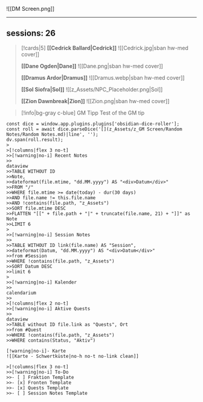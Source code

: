 ![[DM Screen.png]]

---
sessions: 26
---
>[!cards|5] 
>**[[Cedrick Ballard|Cedrick]]**
>![[Cedrick.jpg|sban hw-med cover]]
>
>**[[Dane Ogden|Dane]]**
>![[Dane.png|sban hw-med cover]]
>
>**[[Dramus Ardor|Dramus]]**
>![[Dramus.webp|sban hw-med cover]]
>
>**[[Sol Siofra|Sol]]**
>![[z_Assets/NPC_Placeholder.png|Sol]]
>
>**[[Zion Dawnbreak|Zion]]**
>![[Zion.png|sban hw-med cover]]

>[!info|bg-gray c-blue] GM Tipp
> Test of the GM tip

```dataviewjs 
const dice = window.app.plugins.plugins['obsidian-dice-roller']; 
const roll = await dice.parseDice('[](z_Assets/z_GM Screen/Random Notes/Random Notes.md)|line', ''); 
dv.span(roll.result); 
>
>[!columns|flex 3 no-t] 
>>[!warning|no-i] Recent Notes
>>
dataview
>>TABLE WITHOUT ID
>>Note,
>>dateformat(file.mtime, "dd.MM.yyyy") AS "<div>Datum</div>"
>>FROM "/"
>>WHERE file.mtime >= date(today) - dur(30 days)
>>AND file.name != this.file.name
>>AND !contains(file.path, "z_Assets")
>>SORT file.mtime DESC
>>FLATTEN "[[" + file.path + "|" + truncate(file.name, 21) + "]]" as Note
>>LIMIT 6
>
>>[!warning|no-i] Session Notes
>>
>>TABLE WITHOUT ID link(file.name) AS "Session", 
>>dateformat(Datum, "dd.MM.yyyy") AS "<div>Datum</div>"
>>from #Session 
>>WHERE !contains(file.path, "z_Assets") 
>>SORT Datum DESC
>>limit 6 
>
>>[!warning|no-i] Kalender
>>
calendarium
>>
>[!columns|flex 2 no-t] 
>>[!warning|no-i] Aktive Quests
>>
dataview
>>TABLE without ID file.link as "Quests", Ort
>>from #Quest 
>>WHERE !contains(file.path, "z_Assets") 
>>WHERE contains(Status, "Aktiv")

[!warning|no-i]- Karte
![[Karte - Schwertküste|no-h no-t no-link clean]]

>[!columns|flex 3 no-t] 
>>[!warning|no-i] To-Do
>>- [ ] Fraktion Template 
>>- [x] Fronten Template 
>>- [x] Quests Template 
>>- [ ] Session Notes Template





